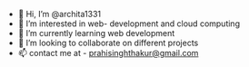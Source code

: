 - 👋 Hi, I’m @archita1331
- 👀 I’m interested in web- development and cloud computing 
- 🌱 I’m currently learning web development
- 💞️ I’m looking to collaborate on different projects
- 📫 contact me at - prahisinghthakur@gmail.com
  

<!---
archita1331/archita1331 is a ✨ special ✨ repository because its `README.md` (this file) appears on your GitHub profile.
You can click the Preview link to take a look at your changes.
--->
